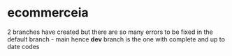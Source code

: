 # ecommerceia
2 branches have created but there are so many errors to be fixed in the default branch - main hence **dev** branch is the one with complete and up to date codes
